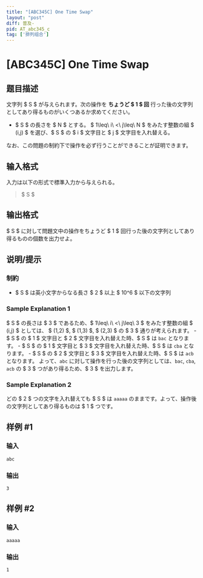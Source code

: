 ```yaml
---
title: "[ABC345C] One Time Swap"
layout: "post"
diff: 普及-
pid: AT_abc345_c
tag: ['排列组合']
---
```


# [ABC345C] One Time Swap

## 题目描述

[problemUrl]: https://atcoder.jp/contests/abc345/tasks/abc345_c

文字列 $ S $ が与えられます。次の操作を **ちょうど $ 1 $ 回** 行った後の文字列としてあり得るものがいくつあるか求めてください。

- $ S $ の長さを $ N $ とする。 $ 1\leq\ i\ <\ j\leq\ N $ をみたす整数の組 $ (i,j) $ を選び、$ S $ の $ i $ 文字目と $ j $ 文字目を入れ替える。

なお、この問題の制約下で操作を必ず行うことができることが証明できます。

## 输入格式

入力は以下の形式で標準入力から与えられる。

> $ S $

## 输出格式

$ S $ に対して問題文中の操作をちょうど $ 1 $ 回行った後の文字列としてあり得るものの個数を出力せよ。

## 说明/提示

### 制約

- $ S $ は英小文字からなる長さ $ 2 $ 以上 $ 10^6 $ 以下の文字列

### Sample Explanation 1

$ S $ の長さは $ 3 $ であるため、$ 1\leq\ i\ <\ j\leq\ 3 $ をみたす整数の組 $ (i,j) $ としては、 $ (1,2) $, $ (1,3) $, $ (2,3) $ の $ 3 $ 通りが考えられます。 - $ S $ の $ 1 $ 文字目と $ 2 $ 文字目を入れ替えた時、$ S $ は `bac` となります。 - $ S $ の $ 1 $ 文字目と $ 3 $ 文字目を入れ替えた時、$ S $ は `cba` となります。 - $ S $ の $ 2 $ 文字目と $ 3 $ 文字目を入れ替えた時、$ S $ は `acb` となります。 よって、`abc` に対して操作を行った後の文字列としては、`bac`, `cba`, `acb` の $ 3 $ つがあり得るため、$ 3 $ を出力します。

### Sample Explanation 2

どの $ 2 $ つの文字を入れ替えても $ S $ は `aaaaa` のままです。よって、操作後の文字列としてあり得るものは $ 1 $ つです。

## 样例 #1

### 输入

```
abc
```

### 输出

```
3
```

## 样例 #2

### 输入

```
aaaaa
```

### 输出

```
1
```

